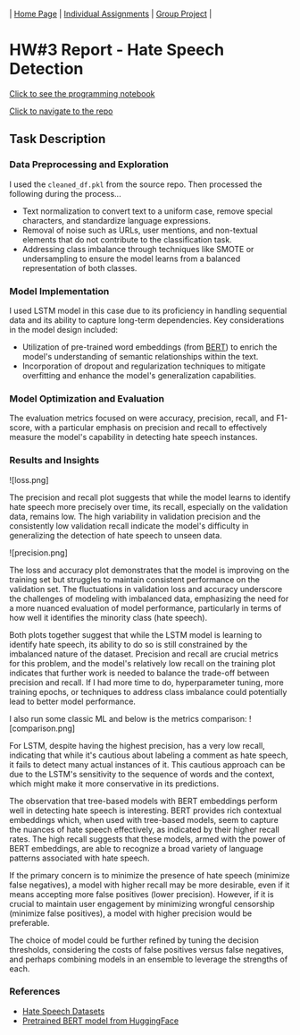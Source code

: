 | [Home Page](https://valeriee37.github.io/NLXLLM-portfolio/) | [Individual Assignments](https://tbd.html) | [Group Project](https://tbd.html) |

# HW#3 Report - Hate Speech Detection

[Click to see the programming notebook](hate_speech_detection.ipynb)

[Click to navigate to the repo](https://github.com/VaLeRiEe37/NLXLLM-portfolio/edit/main/hw3)

## Task Description

### Data Preprocessing and Exploration

I used the `cleaned_df.pkl` from the source repo. Then processed the following during the process...

- Text normalization to convert text to a uniform case, remove special characters, and standardize language expressions.
- Removal of noise such as URLs, user mentions, and non-textual elements that do not contribute to the classification task.
- Addressing class imbalance through techniques like SMOTE or undersampling to ensure the model learns from a balanced representation of both classes.

### Model Implementation

I used LSTM model in this case due to its proficiency in handling sequential data and its ability to capture long-term dependencies. Key considerations in the model design included:

- Utilization of pre-trained word embeddings (from [BERT](https://huggingface.co/Hate-speech-CNERG/bert-base-uncased-hatexplain)) to enrich the model's understanding of semantic relationships within the text.
- Incorporation of dropout and regularization techniques to mitigate overfitting and enhance the model's generalization capabilities.


### Model Optimization and Evaluation

The evaluation metrics focused on were accuracy, precision, recall, and F1-score, with a particular emphasis on precision and recall to effectively measure the model's capability in detecting hate speech instances.

### Results and Insights
![loss.png]

The precision and recall plot suggests that while the model learns to identify hate speech more precisely over time, its recall, especially on the validation data, remains low. The high variability in validation precision and the consistently low validation recall indicate the model's difficulty in generalizing the detection of hate speech to unseen data.

![precision.png]

The loss and accuracy plot demonstrates that the model is improving on the training set but struggles to maintain consistent performance on the validation set. The fluctuations in validation loss and accuracy underscore the challenges of modeling with imbalanced data, emphasizing the need for a more nuanced evaluation of model performance, particularly in terms of how well it identifies the minority class (hate speech).

Both plots together suggest that while the LSTM model is learning to identify hate speech, its ability to do so is still constrained by the imbalanced nature of the dataset. Precision and recall are crucial metrics for this problem, and the model's relatively low recall on the training plot indicates that further work is needed to balance the trade-off between precision and recall. If I had more time to do, hyperparameter tuning, more training epochs, or techniques to address class imbalance could potentially lead to better model performance.

I also run some classic ML and below is the metrics comparison:
![comparison.png]

For LSTM, despite having the highest precision, has a very low recall, indicating that while it's cautious about labeling a comment as hate speech, it fails to detect many actual instances of it. This cautious approach can be due to the LSTM's sensitivity to the sequence of words and the context, which might make it more conservative in its predictions.

The observation that tree-based models with BERT embeddings perform well in detecting hate speech is interesting. BERT provides rich contextual embeddings which, when used with tree-based models, seem to capture the nuances of hate speech effectively, as indicated by their higher recall rates. The high recall suggests that these models, armed with the power of BERT embeddings, are able to recognize a broad variety of language patterns associated with hate speech.

If the primary concern is to minimize the presence of hate speech (minimize false negatives), a model with higher recall may be more desirable, even if it means accepting more false positives (lower precision). However, if it is crucial to maintain user engagement by minimizing wrongful censorship (minimize false positives), a model with higher precision would be preferable.

The choice of model could be further refined by tuning the decision thresholds, considering the costs of false positives versus false negatives, and perhaps combining models in an ensemble to leverage the strengths of each.

### References
- [Hate Speech Datasets](https://github.com/sidneykung/twitter_hate_speech_detection)
- [Pretrained BERT model from HuggingFace](https://huggingface.co/Hate-speech-CNERG/bert-base-uncased-hatexplain)
